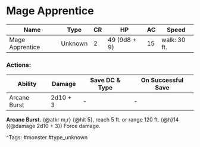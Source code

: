 # Mage Apprentice

| Name | Type | CR | HP | AC | Speed |
|------|------|----|----|----|-------|
| Mage Apprentice | Unknown | 2 | 49 (9d8 + 9) | 15 | walk: 30 ft. |

### Actions:

| Ability | Damage | Save DC & Type | On Successful Save |
|---------|--------|----------------|--------------------|
| Arcane Burst | 2d10 + 3 | - | - |


**Arcane Burst.** {@atkr m,r} {@hit 5}, reach 5 ft. or range 120 ft. {@h}14 ({@damage 2d10 + 3}) Force damage.

^Tags: #monster #type_unknown